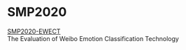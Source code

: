 # SMP2020
[SMP2020-EWECT](http://39.97.118.137/test_rank)  
The Evaluation of Weibo Emotion Classification Technology
